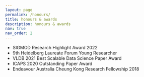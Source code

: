 ```yaml
---
layout: page
permalink: /honours/
title: honours & awards
description: honours & awards
nav: true
nav_order: 2
---
```


<p>
	<ul>
		<li>
			SIGMOD Research Highlight Award 2022
		</li>
		<li>
			9th Heidelberg Laureate Forum Young Researcher
		</li>
		<li>
			VLDB 2021 Best Scalable Data Science Paper Award
		</li>
		<li>
			ICAPS 2020 Outstanding Paper Award
		</li>
		<li>
			Endeavour Australia Cheung Kong Research Fellowship 2018
		</li>
	</ul>
</p>
